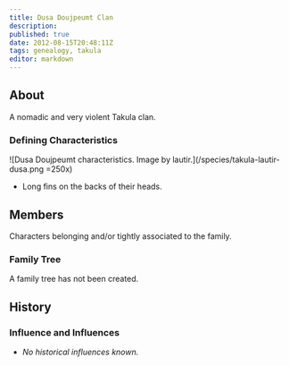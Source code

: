 ```yaml
---
title: Dusa Doujpeumt Clan
description:
published: true
date: 2012-08-15T20:48:11Z
tags: genealogy, takula
editor: markdown
---
```


## About

A nomadic and very violent Takula clan.

### Defining Characteristics

![Dusa Doujpeumt characteristics. Image by lautir.](/species/takula-lautir-dusa.png =250x)

- Long fins on the backs of their heads.

## Members

Characters belonging and/or tightly associated to the family.

### Family Tree

A family tree has not been created.

## History

### Influence and Influences

- *No historical influences known.*